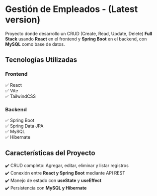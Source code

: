 
# Gestión de Empleados  - (Latest version)

Proyecto donde desarrollo un CRUD (Create, Read, Update, Delete) **Full Stack** usando **React** en el frontend y **Spring Boot** en el backend, con **MySQL** como base de datos.  

##  Tecnologías Utilizadas  

###  **Frontend**  
✅ React  
✅ Vite  
✅ TailwindCSS

###  **Backend**  
✅ Spring Boot  
✅ Spring Data JPA  
✅ MySQL  
✅ Hibernate 


##  **Características del Proyecto**  
✔️ CRUD completo: Agregar, editar, eliminar y listar registros   
✔️ Conexión entre **React y Spring Boot** mediante API REST   
✔️ Manejo de estado con **useState** y **useEffect**  
✔️ Persistencia con **MySQL y Hibernate**    
